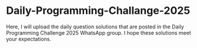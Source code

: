 # Daily-Programming-Challange-2025
Here, I will upload the daily question solutions that are posted in the Daily Programming Challenge 2025 WhatsApp group. I hope these solutions meet your expectations.
